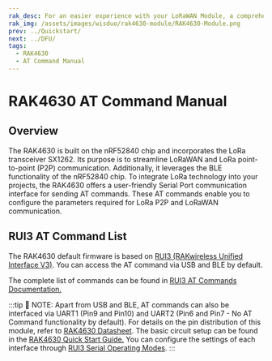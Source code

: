 ```yaml
---
rak_desc: For an easier experience with your LoRaWAN Module, a comprehensive list of commands for the LoRa P2P and LoRaWAN communication is provided. A serial communication interface is also presented for the two-way communication of the RAK4630 WisDuo LPWAN Module.
rak_img: /assets/images/wisduo/rak4630-module/RAK4630-Module.png
prev: ../Quickstart/
next: ../DFU/
tags:
  - RAK4630
  - AT Command Manual
---
```



# RAK4630 AT Command Manual

## Overview

The RAK4630 is built on the nRF52840 chip and incorporates the LoRa transceiver SX1262. Its purpose is to streamline LoRaWAN and LoRa point-to-point (P2P) communication. Additionally, it leverages the BLE functionality of the nRF52840 chip. To integrate LoRa technology into your projects, the RAK4630 offers a user-friendly Serial Port communication interface for sending AT commands. These AT commands enable you to configure the parameters required for LoRa P2P and LoRaWAN communication.

## RUI3 AT Command List

The RAK4630 default firmware is based on [RUI3 (RAKwireless Unified Interface V3)](/RUI3/#overview). You can access the AT command via USB and BLE by default.

The complete list of commands can be found in [RUI3 AT Commands Documentation.](/RUI3/Serial-Operating-Modes/AT-Command-Manual/#content)


:::tip 📝 NOTE:
Apart from USB and BLE, AT commands can also be interfaced via UART1 (Pin9 and Pin10) and UART2 (Pin6 and Pin7 - No AT Command functionality by default). For details on the pin distribution of this module, refer to [RAK4630 Datasheet](/Product-Categories/WisDuo/RAK4630-Module/Datasheet/#pin-definition). The basic circuit setup can be found in the [RAK4630 Quick Start Guide.](https://docs.rakwireless.com/Product-Categories/WisDuo/RAK4630-Module/Quickstart/#hardware-setup) You can configure the settings of each interface through [RUI3 Serial Operating Modes](/RUI3/Serial-Operating-Modes/#rak-unified-interface-v3-rui3-serial-operating-modes).
:::
